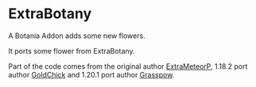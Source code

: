 # ExtraBotany

A Botania Addon adds some new flowers.

It ports some flower from ExtraBotany.

Part of the code comes from the original author [ExtraMeteorP](https://github.com/ExtraMeteorP/Extra-Botany), 1.18.2 port author [GoldChick](https://github.com/GoldChick/ExtraBotany) and 1.20.1 port author [Grasspow](https://github.com/grasspow/ExtraBotany).
